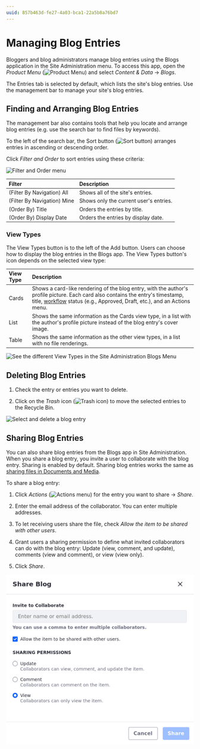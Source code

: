 ```yaml
---
uuid: 857b463d-fe27-4a03-bca1-22a5b8a76bd7
---
```

# Managing Blog Entries

Bloggers and blog administrators manage blog entries using the Blogs application in the Site Administration menu. To access this app, open the *Product Menu* (![Product Menu](../../images/icon-product-menu.png)) and select *Content & Data* &rarr; *Blogs*.

The Entries tab is selected by default, which lists the site's blog entries. Use the management bar to manage your site's blog entries.

## Finding and Arranging Blog Entries

The management bar also contains tools that help you locate and arrange blog entries (e.g. use the search bar to find files by keywords).

To the left of the search bar, the Sort button (![Sort button](../../images/icon-sort.png)) arranges entries in ascending or descending order.

Click *Filter and Order* to sort entries using these criteria:

![Filter and Order menu](./managing-blog-entries/images/02.png)

| Filter                      | Description                            |
|:----------------------------|:---------------------------------------|
| (Filter By Navigation) All  | Shows all of the site's entries.       |
| (Filter By Navigation) Mine | Shows only the current user's entries. |
| (Order By) Title            | Orders the entries by title.           |
| (Order By) Display Date     | Orders the entries by display date.    |

### View Types

The View Types button is to the left of the Add button. Users can choose how to display the blog entries in the Blogs app. The View Types button's icon depends on the selected view type:

| View Type | Description                                                                                                                                                                                                                                                                  |
|:----------|:-----------------------------------------------------------------------------------------------------------------------------------------------------------------------------------------------------------------------------------------------------------------------------|
| Cards     | Shows a card-like rendering of the blog entry, with the author's profile picture. Each card also contains the entry's timestamp, title, [workflow](../../process-automation/workflow/introduction-to-workflow.md) status (e.g., Approved, Draft, etc.), and an Actions menu. |
| List      | Shows the same information as the Cards view type, in a list with the author's profile picture instead of the blog entry's cover image.                                                                                                                                      |
| Table     | Shows the same information as the other view types, in a list with no file renderings.                                                                                                                                                                                       |

![See the different View Types in the Site Administration Blogs Menu](./managing-blog-entries/images/03.png)

## Deleting Blog Entries

1. Check the entry or entries you want to delete.

1. Click on the *Trash* icon (![Trash icon](../../images/icon-trash.png)) to move the selected entries to the Recycle Bin.

![Select and delete a blog entry](./managing-blog-entries/images/01.png)

## Sharing Blog Entries

You can also share blog entries from the Blogs app in Site Administration. When you share a blog entry, you invite a user to collaborate with the blog entry. Sharing is enabled by default.
Sharing blog entries works the same as [sharing files in Documents and Media](../documents-and-media/publishing-and-sharing/managing-document-access/sharing-documents-with-other-users.md).

To share a blog entry:

1. Click *Actions* (![Actions menu](../../images/icon-actions.png)) for the entry you want to share &rarr; *Share*.

1. Enter the email address of the collaborator. You can enter multiple addresses.

1. To let receiving users share the file, check *Allow the item to be shared with other users*.

1. Grant users a sharing permission to define what invited collaborators can do with the blog entry: Update (view, comment, and update), comments (view and comment), or view (view only).

1. Click *Share*.

![Share a blog entry via its Actions menu.](./managing-blog-entries/images/04.png)

<!-- I think there's missing content here about how sharing blog entries works. What does it really mean to share a blog entry? Also - this section is a prime candidate to move out of this article, depending on how "Sharing" is defined. -->
